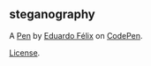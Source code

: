 steganography
-------------


A [Pen](https://codepen.io/eduardofelixneto/pen/oNozXKR) by [Eduardo Félix](https://codepen.io/eduardofelixneto) on [CodePen](https://codepen.io).

[License](https://codepen.io/license/pen/oNozXKR).